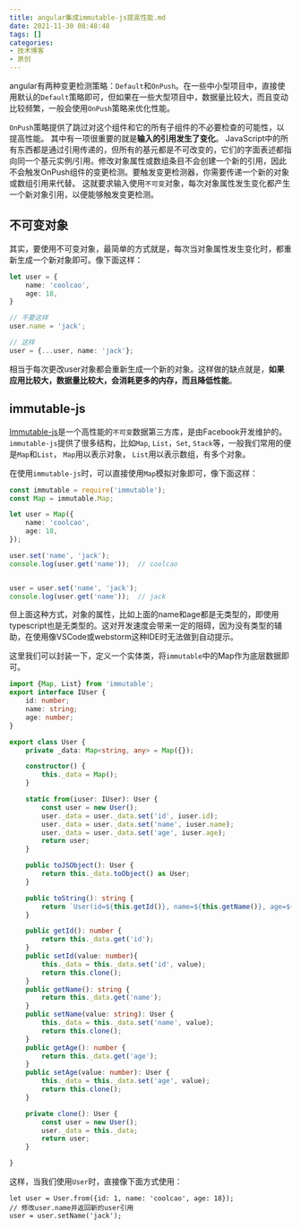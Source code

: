 ```yaml
---
title: angular集成immutable-js提高性能.md
date: 2021-11-30 08:48:48
tags: []
categories:
- 技术博客
- 原创
---
```


angular有两种变更检测策略：`Default`和`OnPush`。在一些中小型项目中，直接使用默认的`Default`策略即可，但如果在一些大型项目中，数据量比较大，而且变动比较频繁，一般会使用`OnPush`策略来优化性能。

<!-- more -->
`OnPush`策略提供了跳过对这个组件和它的所有子组件的不必要检查的可能性，以提高性能。
其中有一项很重要的就是**输入的引用发生了变化**。
JavaScript中的所有东西都是通过引用传递的，但所有的基元都是不可改变的，它们的字面表述都指向同一个基元实例/引用。修改对象属性或数组条目不会创建一个新的引用，因此不会触发OnPush组件的变更检测。要触发变更检测器，你需要传递一个新的对象或数组引用来代替。
这就要求输入使用`不可变`对象，每次对象属性发生变化都产生一个新对象引用，以便能够触发变更检测。

## 不可变对象
其实，要使用不可变对象，最简单的方式就是，每次当对象属性发生变化时，都重新生成一个新对象即可。像下面这样：

```typescript
let user = {
    name: 'coolcao',
    age: 18,
}

// 不要这样
user.name = 'jack';

// 这样
user = {...user, name: 'jack'};
```
相当于每次更改user对象都会重新生成一个新的对象。这样做的缺点就是，**如果应用比较大，数据量比较大，会消耗更多的内存，而且降低性能**。

## immutable-js
[Immutable-js](https://immutable-js.com/)是一个高性能的`不可变`数据第三方库，是由Facebook开发维护的。
`immutable-js`提供了很多结构，比如`Map`, `List`，`Set`, `Stack`等，一般我们常用的便是`Map`和`List`， `Map`用以表示对象， `List`用以表示数组，有多个对象。

在使用`immutable-js`时，可以直接使用`Map`模拟对象即可，像下面这样：

```typescript
const immutable = require('immutable');
const Map = immutable.Map;

let user = Map({
    name: 'coolcao',
    age: 18,
});

user.set('name', 'jack');
console.log(user.get('name'));  // coolcao


user = user.set('name', 'jack');
console.log(user.get('name'));  // jack
```

但上面这种方式，对象的属性，比如上面的name和age都是无类型的，即使用typescript也是无类型的。这对开发速度会带来一定的阻碍，因为没有类型的辅助，在使用像VSCode或webstorm这种IDE时无法做到自动提示。

这里我们可以封装一下，定义一个实体类，将`immutable`中的Map作为底层数据即可。

```typescript
import {Map, List} from 'immutable';
export interface IUser {
	id: number;
	name: string;
	age: number;
}

export class User {
	private _data: Map<string, any> = Map({});

	constructor() {
		this._data = Map();
	}

	static from(iuser: IUser): User {
		const user = new User();
		user._data = user._data.set('id', iuser.id);
		user._data = user._data.set('name', iuser.name);
		user._data = user._data.set('age', iuser.age);
		return user;
	}

	public toJSObject(): User {
		return this._data.toObject() as User;
	}

	public toString(): string {
		return `User(id=${this.getId()}, name=${this.getName()}, age=${this.getAge()})`;
	}

	public getId(): number {
		return this._data.get('id');
	}
	public setId(value: number){
		this._data = this._data.set('id', value);
		return this.clone();
	}
	public getName(): string {
		return this._data.get('name');
	}
	public setName(value: string): User {
		this._data = this._data.set('name', value);
		return this.clone();
	}
	public getAge(): number {
		return this._data.get('age');
	}
	public setAge(value: number): User {
		this._data = this._data.set('age', value);
		return this.clone();
	}

	private clone(): User {
		const user = new User();
		user._data = this._data;
		return user;
	}

}
```

这样，当我们使用`User`时，直接像下面方式使用：

```typescirpt
let user = User.from({id: 1, name: 'coolcao', age: 18});
// 修改user.name并返回新的user引用
user = user.setName('jack');
```


